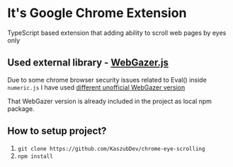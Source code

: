 # It's Google Chrome Extension

TypeScript based extension that adding ability to scroll web pages by eyes only

## Used external library - [WebGazer.js](https://webgazer.cs.brown.edu)

Due to some chrome browser security issues related to Eval() inside `numeric.js` I have used [different unofficial WebGazer version](https://github.com/koll93/WebGazer/tree/refactor-remove-numeric-landmarks)

That WebGazer version is already included in the project as local npm package.

## How to setup project?

1. `git clone https://github.com/KaszubDev/chrome-eye-scrolling`
2. `npm install`
